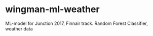 # wingman-ml-weather

ML-model for Junction 2017, Finnair track. Random Forest Classifier, weather data
